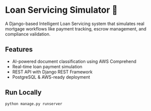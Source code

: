 # Loan Servicing Simulator 🏦

A Django-based Intelligent Loan Servicing system that simulates real mortgage workflows like payment tracking, escrow management, and compliance validation.

## Features
- AI-powered document classification using AWS Comprehend  
- Real-time loan payment simulation  
- REST API with Django REST Framework  
- PostgreSQL & AWS-ready deployment  

## Run Locally
```bash
python manage.py runserver
